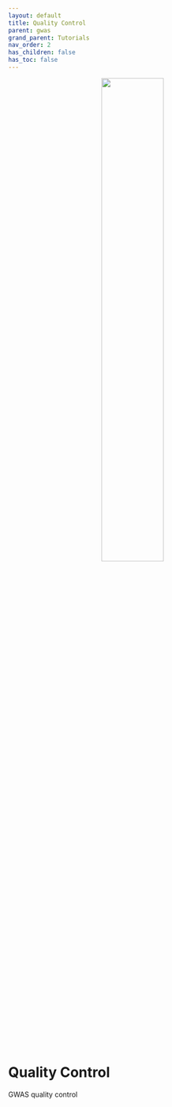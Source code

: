 ```yaml
---
layout: default
title: Quality Control
parent: gwas
grand_parent: Tutorials
nav_order: 2
has_children: false
has_toc: false
---
```


<p align="center"><img src="../../../assets/img/genemap-tutorials.svg" height="50%" width="50%"></p>




# Quality Control

GWAS quality control
